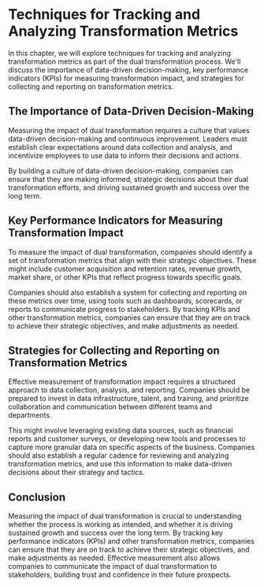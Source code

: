Techniques for Tracking and Analyzing Transformation Metrics
====================================================================================================================

In this chapter, we will explore techniques for tracking and analyzing transformation metrics as part of the dual transformation process. We'll discuss the importance of data-driven decision-making, key performance indicators (KPIs) for measuring transformation impact, and strategies for collecting and reporting on transformation metrics.

The Importance of Data-Driven Decision-Making
---------------------------------------------

Measuring the impact of dual transformation requires a culture that values data-driven decision-making and continuous improvement. Leaders must establish clear expectations around data collection and analysis, and incentivize employees to use data to inform their decisions and actions.

By building a culture of data-driven decision-making, companies can ensure that they are making informed, strategic decisions about their dual transformation efforts, and driving sustained growth and success over the long term.

Key Performance Indicators for Measuring Transformation Impact
--------------------------------------------------------------

To measure the impact of dual transformation, companies should identify a set of transformation metrics that align with their strategic objectives. These might include customer acquisition and retention rates, revenue growth, market share, or other KPIs that reflect progress towards specific goals.

Companies should also establish a system for collecting and reporting on these metrics over time, using tools such as dashboards, scorecards, or reports to communicate progress to stakeholders. By tracking KPIs and other transformation metrics, companies can ensure that they are on track to achieve their strategic objectives, and make adjustments as needed.

Strategies for Collecting and Reporting on Transformation Metrics
-----------------------------------------------------------------

Effective measurement of transformation impact requires a structured approach to data collection, analysis, and reporting. Companies should be prepared to invest in data infrastructure, talent, and training, and prioritize collaboration and communication between different teams and departments.

This might involve leveraging existing data sources, such as financial reports and customer surveys, or developing new tools and processes to capture more granular data on specific aspects of the business. Companies should also establish a regular cadence for reviewing and analyzing transformation metrics, and use this information to make data-driven decisions about their strategy and tactics.

Conclusion
----------

Measuring the impact of dual transformation is crucial to understanding whether the process is working as intended, and whether it is driving sustained growth and success over the long term. By tracking key performance indicators (KPIs) and other transformation metrics, companies can ensure that they are on track to achieve their strategic objectives, and make adjustments as needed. Effective measurement also allows companies to communicate the impact of dual transformation to stakeholders, building trust and confidence in their future prospects.
